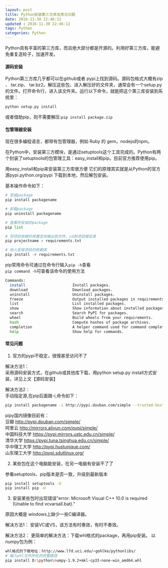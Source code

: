 ```yaml
---
layout: post
title: Python安装第三方库及常见问题
date: 2016-11-30 22:46:12
updated	: 2016-11-30 22:46:12
tags: Python
categories: Python
---
```


Python具有丰富的第三方库，而且绝大部分都是开源的。利用好第三方库，能避免重复造轮子，加速开发。


#### 源码安装
Python第三方库几乎都可以在github或者 pypi上找到源码。源码包格式大概有zip 、 tar.zip、 tar.bz2。解压这些包，进入解压好的文件夹，通常会有一个setup.py的文件。打开命令行，进入该文件夹。运行以下命令，就能把这个第三库安装到系统里：
```python
python setup.py install
```

或者借助pip，则不需要解压:`pip install package.zip`

#### 包管理器安装
现在很多编程语言，都带有包管理器，例如 Ruby 的 gem，nodejs的npm。

在Python中，安装第三方模块，是通过setuptools这个工具完成的。Python有两个封装了setuptools的包管理工具：easy_install和pip。目前官方推荐使用pip。

用easy_install和pip来安装第三方库很方便
它们的原理其实就是从Python的官方源pypi.python.org/pypi 下载到本地，然后解包安装。

基本操作命令如下：
```python
# 安装package
pip install packagename

# 卸载package
pip uninstall packagename

# 查看所安装的package
pip list

# 将项目依赖的库重定向输出到文件，cd到项目根目录
pip projectname > requirements.txt

# 他人安装项目的依赖库
pip install -r requirements.txt

```

pip常用命令可通过在命令行输入`pip -h`查看  
`pip command -h`可查看该命令的使用方法

```sh
Commands:
  install                     Install packages.
  download                    Download packages.
  uninstall                   Uninstall packages.
  freeze                      Output installed packages in requirements format.
  list                        List installed packages.
  show                        Show information about installed packages.
  search                      Search PyPI for packages.
  wheel                       Build wheels from your requirements.
  hash                        Compute hashes of package archives.
  completion                  A helper command used for command completion
  help                        Show help for commands.
```



#### 常见问题
1. 官方的pypi不稳定，很慢甚至访问不了

解决方法1：   
采用源码安装方式，在github或其他库下载，用python setup.py install方式安装，详见上文【源码安装】

解决方法2：  
手动指定源,在pip后面跟-i,命令如下：
```sh
pip install packagename -i http://pypi.douban.com/simple --trusted-host pypi.douban.com
```

pipy国内镜像目前有：  
豆瓣 http://pypi.douban.com/simple/     
阿里云 http://mirrors.aliyun.com/pypi/simple/   
中国科技大学 https://pypi.mirrors.ustc.edu.cn/simple/  
清华大学 https://pypi.tuna.tsinghua.edu.cn/simple/  
华中理工大学 http://pypi.hustunique.com/    
山东理工大学  http://pypi.sdutlinux.org/   


2. 某些包在这个电脑能安装，在另一电脑有安装不了了  

参看setuptools、pip版本是否一致，升级到最新版本
```sh
pip install setuptools -U
pip install pip -U
```

3. 安装某些包时出现错误"error: Microsoft Visual C++ 10.0 is required (Unable to find vcvarsall.bat)."  

原因大概是 windows上缺少一些C编译器。

解决方法1：
安装VC或VS，该方法有时奏效，有时不奏效。

解决方法2：
更简单的解决方法：下载whl格式的package，再用pip安装。
以numpy包为例：
```sh
whl格式的下载地址：http://www.lfd.uci.edu/~gohlke/pythonlibs/
# 输入whl文件所在的完整路径
pip install D:\python\numpy-1.9.2+mkl-cp33-none-win_amd64.whl
```
